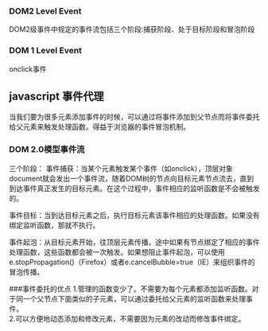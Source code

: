 ### DOM2 Level Event
DOM2级事件中规定的事件流包括三个阶段:捕获阶段、处于目标阶段和冒泡阶段
### DOM 1 Level Event
onclick事件

## javascript 事件代理
当我们要为很多元素添加事件的时候，可以通过将事件添加到父节点而将事件委托给父元素来触发处理函数。得益于浏览器的事件冒泡机制。

### DOM 2.0模型事件流
三个阶段：
事件捕获：当某个元素触发某个事件（如onclick），顶层对象document就会发出一个事件流，随着DOM树的节点向目标元素节点流去，直到到达事件真正发生的目标元素。在这个过程中，事件相应的监听函数是不会被触发的。  

事件目标：当到达目标元素之后，执行目标元素该事件相应的处理函数。如果没有绑定监听函数，那就不执行。  

事件起泡：从目标元素开始，往顶层元素传播。途中如果有节点绑定了相应的事件处理函数，这些函数都会被一次触发。如果想阻止事件起泡，可以使用e.stopPropagation()（Firefox）或者e.cancelBubble=true（IE）来组织事件的冒泡传播。  

###事件委托的优点
1.管理的函数变少了。不需要为每个元素都添加监听函数。对于同一个父节点下面类似的子元素，可以通过委托给父元素的监听函数来处理事件。  
2.可以方便地动态添加和修改元素，不需要因为元素的改动而修改事件绑定。  


